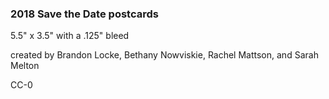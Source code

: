 ### 2018 Save the Date postcards
5.5" x 3.5" with a .125" bleed

created by Brandon Locke, Bethany Nowviskie, Rachel Mattson, and Sarah Melton

CC-0
